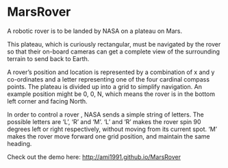 MarsRover
=========
A robotic rover is to be landed by NASA on a plateau on Mars.

This plateau, which is curiously rectangular, must be navigated by the rover so that their on-board cameras can get a complete view of the surrounding terrain to send back to Earth.

A rover’s position and location is represented by a combination of x and y co-ordinates and a letter representing one of the four cardinal compass points. The plateau is divided up into a grid to simplify navigation. 
An example position might be 0, 0, N, which means the rover is in the bottom left corner and facing North.

In order to control a rover , NASA sends a simple string of letters. The possible letters are ‘L’, ‘R’ and ‘M’. 
‘L’ and ‘R’ makes the rover spin 90 degrees left or right respectively, without moving from its current spot. 
‘M’ makes the rover move forward one grid position, and maintain the same heading.

Check out the demo here: http://ami1991.github.io/MarsRover
